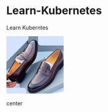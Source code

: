 # Learn-Kubernetes
Learn Kuberntes

<img src="https://github.com/wisdom2608/Learn-Kubernetes/blob/7d0f09335ee387978f60bd12f274b3014a298d2f/IMG_1572.jpeg" width="150" height="150"/>


center 

<p align="center"›
<img width="460" height="300" src="https://github.com/wisdom2608/Learn-Kubernetes/blob/7d0f09335ee387978f60bd12f274b3014a298d2f/IMG_1572.jpeg/460/300"›
</p>
